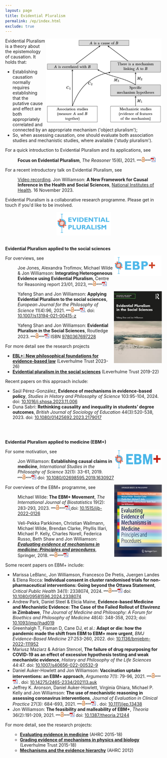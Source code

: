 ```yaml
---
layout: page
title: Evidential Pluralism
permalink: /ep/index.html
exclude: true
---
```


<a href="images/EP.jpg"><img style="float: right;"  src="images/EP.jpg" alt="A diagrammatic representation of Evidential Pluralism" width="373" height="277" /></a>Evidential Pluralism is a theory about the epistemology of causation. It holds that:
- Establishing causation normally requires establishing that the putative cause and effect are both appropriately correlated and connected by an appropriate mechanism ('object pluralism');
- So, when assessing causation, one should evaluate both association studies and mechanistic studies, where available ('study pluralism').

For a quick introduction to Evidential Pluralism and its applications, see
<p style="padding-left: 40px;"><strong>Focus on Evidential Pluralism</strong>, <em>The Reasoner </em>15(6), 2021. <a href="https://blogs.kent.ac.uk/thereasoner/files/2021/11/TheReasoner-156.pdf"><img class="alignnone" src="/images/openaccess.jpg" alt="" width="44" height="16" border="0" /><img class="alignnone" src="/images/acrobat.gif" alt="" width="16" height="16" border="0" /></a></p>

For a recent introductory talk on Evidential Pluralism, see
<p style="padding-left: 40px;"><a href="https://videocast.nih.gov/watch=52416">Video recording</a>. Jon Williamson: <strong>A New Framework for Causal Inference in the Health and Social Sciences</strong>, <a href="https://calendar.nih.gov/event/view/43740">National Institutes of Health</a>. 16 November 2023.</p>

</a>Evidential Pluralism is a collaborative research programme. Please get in touch if you'd like to be involved.
<center>
<a href="images/EP-logo.jpg"><img  src="images/EP-logo.jpg" alt="" width="175" height="75"  border="0" /></a>
</center>


<br/>



**Evidential Pluralism applied to the social sciences**

<a href="images/EBPlogo.jpg"><img style="float: right;" src="images/EBPlogo.jpg" alt="" width="154" height="66" /></a>
For overviews, see
<p style="padding-left: 40px;">Joe Jones, Alexandra Trofimov, Michael Wilde &amp; Jon Williamson: <strong>Integrating Heterogeneous Evidence using Evidential Pluralism, </strong>Centre for Reasoning report 23/01, 2023, <a href="http://blogs.kent.ac.uk/jonw/files/2024/03/Integrating-Heterogeneous-Evidence-using-Evidential-Pluralism.pdf" data-wp-editing="1"><img class="alignnone" src="/images/openaccess.jpg" alt="" width="44" height="16" border="0" /><img class="alignnone" src="/images/acrobat.gif" alt="" width="16" height="16" border="0" /> </a></p>
<p style="padding-left: 40px;"><a href="https://www.routledge.com/Evidential-Pluralism-in-the-Social-Sciences/Shan-Williamson/p/book/9780367697228"><img style="float: right;" src="/publications/images/EPitSS.jpg" alt="" width="154"  /></a>Yafeng Shan and Jon Williamson: <strong><a title="Evidential Pluralism maintains that in order to establish a causal claim one normally needs to establish the existence of an appropriate conditional correlation and the existence of an appropriate mechanism complex, so when assessing a causal claim one ought to consider both association studies and mechanistic studies. Hitherto, Evidential Pluralism has been applied to medicine, leading to the EBM+ programme, which recommends that evidence-based medicine should systematically evaluate mechanistic studies alongside clinical studies. This paper argues that Evidential Pluralism can also be fruitfully applied to the social sciences. In particular, Evidential Pluralism provides (i) a new approach to evidence-based policy; (ii) a new account of the evidential relationships in more theoretical research; and (iii) new philosophical motivation for mixed methods research. The application of Evidential Pluralism to the social sciences is also defended against two objections.">Applying Evidential Pluralism to the social sciences</a></strong>, <em>European Journal for the Philosophy of Science</em> 11(4):96, 2021. <a href="https://link.springer.com/content/pdf/10.1007/s13194-021-00415-z.pdf"><img class="alignnone" src="/images/openaccess.jpg" alt="" width="44" height="16" border="0" /><img class="alignnone" src="/images/acrobat.gif" alt="" width="16" height="16" border="0" /></a>. doi: <a href="https://doi.org/10.1007/s13194-021-00415-z">10.1007/s13194-021-00415-z </a></p>
<p style="padding-left: 40px;">Yafeng Shan and Jon Williamson: <strong><a title="This volume contends that Evidential Pluralism - an account of the epistemology of causation, which maintains that in order to establish a causal claim one needs to establish the existence of a correlation and the existence of a mechanism - can be fruitfully applied to the social sciences. Through case studies in sociology, economics, political science and law, it advances new philosophical foundations for causal enquiry in the social sciences. The book provides an account of how to establish and evaluate causal claims and it offers a new way of thinking about evidence-based policy, basic social science research and mixed methods research. As such, it will appeal to scholars with interests in social science research and methodology, the philosophy of science and evidence-based policy.">Evidential Pluralism in the Social Sciences</a></strong>, Routledge 2023. <span class="meta"><span data-wp-editing="1"><a href="https://www.taylorfrancis.com/books/9780367697228"><img class="alignnone" src="/images/openaccess.jpg" alt="" width="44" height="16" border="0" /><img class="alignnone" src="/images/acrobat.gif" alt="" width="16" height="16" border="0" /></a> ISBN </span> <a href="https://www.routledge.com/Evidential-Pluralism-in-the-Social-Sciences/Shan-Williamson/p/book/9780367697228">9780367697228</a></span></p>
For more detail see the research projects
<ul>
 	<li><a href="https://blogs.kent.ac.uk/jonw/eblplus/"><strong>EBL+: New philosophical foundations for evidence-based law</strong></a> (Leverhulme Trust 2023-26)</li>
 	<li><strong><a href="https://blogs.kent.ac.uk/jonw/evidential-pluralism-in-the-social-sciences/">Evidential pluralism in the social sciences</a> </strong>(Leverhulme Trust 2019-22)</li>
</ul>
Recent papers on this approach include:
<ul>
 	<li>Saúl Pérez-González, <strong>Evidence of mechanisms in evidence-based policy</strong>,<em> Studies in History and Philosophy of Science</em> 103:95-104, 2024. doi: <a href="https://doi.org/10.1016/j.shpsa.2023.11.006">10.1016/j.shpsa.2023.11.006</a></li>
 	<li>Duna Sabri: <strong>Rethinking causality and inequality in students’ degree outcomes</strong>, <em>Br</em><span dir="ltr"><em>itish Journal of Sociology of Education</em> 44(3):520-538, 2023. doi: </span><a href="https://dx.doi.org/10.1080/01425692.2023.2179017"><span dir="ltr" role="presentation">10.1080/01425692.2023.2179017</span></a></li>
</ul>

<br/>

<br/>

**Evidential Pluralism applied to medicine (EBM+)**


 <a href="images/logo.png"><img style="float: right;" src="images/logo.png" alt="" width="154" height="66" /></a>
For some motivation, see
<p style="padding-left: 40px;">Jon Williamson: <strong><a title="Russo and Williamson (2007) maintain that in order to establish a causal claim in medicine, one normally needs to establish both that the putative cause and putative effect are appropriately correlated and that there is some underlying mechanism that can account for this correlation. I argue that, although this thesis conflicts with the tenets of contemporary evidence-based medicine (EBM), it offers a better causal epistemology than that provided by EBM because it better explains two key aspects of causal discovery. First, it better explains the role of clinical trials in establishing causal claims. Second, it provides a better account of the logic of extrapolation.">Establishing causal claims in medicine</a></strong>, <em>International Studies in the Philosophy of Science</em> 32(1): 33-61, 2019. <a href="https://www.tandfonline.com/doi/pdf/10.1080/02698595.2019.1630927?needAccess=true"><img class="alignnone" src="/images/openaccess.jpg" alt="" width="44" height="16" border="0" /></a><a href="https://www.tandfonline.com/doi/pdf/10.1080/02698595.2019.1630927?needAccess=true"><img class="alignnone" src="/images/acrobat.gif" alt="" width="16" height="16" border="0" /></a>  doi: <a href="https://doi.org/10.1080/02698595.2019.1630927">10.1080/02698595.2019.1630927</a></p>
For overviews of the EBM+ programme, see<a href="https://link.springer.com/book/10.1007/978-3-319-94610-8"><img style="float: right;" src="/publications/images/EEMM.jpg" alt="" width="153" height="232" /></a>
<p style="padding-left: 40px;">Michael Wilde: <strong>The EBM+ Movement</strong>, <em>The Internati</em><em>onal Journal of Biostatistics</em> 19(2): 283-293, 2023. <a href="https://www.degruyter.com/document/doi/10.1515/ijb-2022-0126/pdf"><img class="alignnone" src="/images/openaccess.jpg" alt="" width="44" height="16" border="0" /><img id="IMG47" class="alignnone" src="/images/acrobat.gif" alt="" width="16" height="16" border="0" /> </a>doi: <a href="https://doi.org/10.1515/ijb-2022-0126">10.1515/ijb-2022-0126</a></p>
<p style="padding-left: 40px;">Veli-Pekka Parkkinen, Christian Wallmann, Michael Wilde, Brendan Clarke, Phyllis Illari, Michael P. Kelly, Charles Norell, Federica Russo, Beth Shaw and Jon Williamson: <a href="https://www.springer.com/gb/book/9783319946092"><em><strong>Evaluating evidence of mechanisms in medicine: Principles and procedures</strong></em></a>, Springer, 2018. <a href="https://link.springer.com/book/10.1007/978-3-319-94610-8"><img class="alignnone" src="/images/openaccess.jpg" alt="" width="44" height="16" border="0" /><img id="IMG47" class="alignnone" src="/images/acrobat.gif" alt="" width="16" height="16" border="0" /></a></p>
Some recent papers on EBM+ include:
<ul>
 	<li>Marissa LeBlanc, Jon Williamson, Francesco De Pretis, Juergen Landes &amp; Elena Rocca: <strong><a title="This paper discusses the issue of overriding the right of individual consent to participation in cluster randomised trials (CRTs). We focus on CRTs testing the efficacy of non-pharmaceutical interventions. As one example, we use the case of school closures during the COVID-19 pandemic. In Norway, a cluster randomized trial was suggested and promoted as necessary for providing the best evidence to inform pandemic management policy. However, the proposal was rejected by the Norwegian Research Ethics Committee since it would violate the requirement for individual informed consent. This sparked debate about whether ethics stand in the way of evidence-based health policy, since the Norwegian Research Ethics law’s strict requirements for individual consent make it practically impossible to carry out CRTs of public health interventions. We argue that, in the case of the school closure trial, the suggested CRT would not have eliminated an epistemic gap and thus would not have justified the violation of consent rights. First, we focus on the methodological challenges to estimating quantifiable effects of school closures in the specific case of an airborne infectious disease. Second, in line with Evidential Pluralism, we highlight the value of alternative lines of evidence for informing school closure policy in a pandemic. In general, we propose that a trial requiring the waiver of participants’ consent rights must be highly likely to eliminate an epistemic gap. We elaborate on the practical aspects of this criterion and discuss the potential advantages of adding it to the Ottawa Statement on the Ethical Design and Conduct of Cluster Randomized Trials.">Individual consent in cluster randomised trials for non-pharmaceutical interventions: Going beyond the Ottawa Statement</a></strong>, <em>Critical Public Health</em> 34(1): 2338074, 2024. <a href="https://www.tandfonline.com/doi/epdf/10.1080/09581596.2024.2338074"><img class="alignnone" src="/images/openaccess.jpg" alt="" width="44" height="16" border="0" /><img class="alignnone" src="/images/acrobat.gif" alt="" width="16" height="16" border="0" /></a> doi: <a href="https://doi.org/10.1080/09581596.2024.2338074">10.1080/09581596.2024.2338074</a></li>
	<li>Andrew Park, Daniel Steel &amp; Elicia Maine, <strong>Evidence-based Medicine and Mechanistic Evidence: The Case of the Failed Rollout of Efavirenz in Zimbabwe</strong>, <em>The Journal of Medicine and Philosophy: A Forum for Bioethics and Philosophy of Medicine </em>48(4): 348-358, 2023; doi: <a href="https://doi.org/10.1093/jmp/jhad019" data-google-interstitial="false">10.1093/jmp/jhad019</a></li>
 	<li><span class="highwire-citation-authors"><span class="highwire-citation-author first" data-delta="0"><span class="nlm-surname">Greenhalgh</span> T</span>, <span class="highwire-citation-author" data-delta="1"><span class="nlm-surname">Fisman</span> D</span>, <span class="highwire-citation-author" data-delta="2"><span class="nlm-surname">Cane</span> DJ</span></span><span class="citation-et">, et al.: </span><strong>Adapt or die: how the pandemic made the shift from EBM to EBM+ more urgent</strong>, <em><span class="highwire-cite-metadata-journal highwire-cite-metadata">BMJ Evidence-Based Medicine </span></em><span class="highwire-cite-metadata-volume highwire-cite-metadata">27:</span><span class="highwire-cite-metadata-pages highwire-cite-metadata">253-260, <span class="highwire-cite-metadata-year highwire-cite-metadata">2022</span>. doi: <a href="http://dx.doi.org/10.1136/bmjebm-2022-111952">10.1136/bmjebm-2022-111952</a></span></li>
 	<li>Mariusz Maziarz &amp; Adrian Stencel, <strong>The failure of drug repurposing for COVID‑19 as an effect of excessive hypothesis testing and weak mechanistic evidence</strong>, <em>History and Philosophy of the Life Sciences </em>44:47. doi: <a href="https://doi.org/10.1007/s40656-022-00532-9">10.1007/s40656-022-00532-9</a></li>
 	<li>Daniel Auker-Howlett and Jon Williamson: <strong><a title="As the COVID-19 pandemic has demonstrated, barriers to vaccination uptake are heterogeneous and vary according to the local context. We argue that a more systematic consideration of local social and behavioural mechanisms could improve the development, assessment and refinement of vaccination uptake interventions. The EBM+ approach to evidence appraisal, which is a development of a recent line of work on the epistemology of causality, provides a means to evaluate mechanistic studies and their role in assessing the effectiveness of an intervention. We argue that an EBM+ methodology offers several potential benefits for research on vaccination uptake interventions. It also motivates the use of detailed mechanistic models, rather than the high-level logic models used by process evaluations, for example.">Vaccination uptake interventions: an EBM+ approach</a></strong>, <em>Argumenta</em> 7(1): 79-96, 2021. <a href="https://www.argumenta.org/wp-content/uploads/2021/12/4-Argumenta-7-1-Daniel-Auker-Howlett-and-Jon-Williamson-Vaccination-Uptake-Interventions.pdf"><img class="alignnone" src="/images/openaccess.jpg" alt="" width="44" height="16" border="0" /><img class="alignnone" src="/images/acrobat.gif" alt="" width="16" height="16" border="0" /></a> . doi: <a href="https://doi.org/10.14275/2465-2334/202113.auk">10.14275/2465-2334/202113.auk</a></li>
 	<li>Jeffrey K. Aronson, Daniel Auker-Howlett, Virginia Ghiara, Michael P. Kelly and Jon Williamson: <strong><a title="Evidence-based medicine (EBM), the dominant approach to assessing the effectiveness of clinical and public health interventions, focuses on the results of association studies. EBM+ is a development of EBM that systematically considers mechanistic studies alongside association studies. In this paper we provide several examples of the importance of mechanistic evidence to coronavirus research. (i) Assessment of combination therapy for MERS highlights the need for systematic assessment of mechanistic evidence. (ii) That hypertension is a risk factor for severe disease in the case of SARS-CoV-2 suggests that altering hypertension treatment might alleviate disease, but the mechanisms are complex, and it is essential to consider and evaluate multiple mechanistic hypotheses. (iii) To be confident that public health interventions will be effective requires a detailed assessment of social and psychological components of the mechanisms of their action, in addition to mechanisms of disease. (iv) In particular, if vaccination programmes are to be effective, they must be carefully tailored to the social context; again, mechanistic evidence is crucial. We conclude that coronavirus research is best situated within the EBM+ evaluation framework.">The use of mechanistic reasoning in assessing coronavirus interventions</a></strong>, <em>Journal of Evaluation in Clinical Practice</em> 27(3): 684-693, 2021. <a href="https://onlinelibrary.wiley.com/doi/epdf/10.1111/jep.13438"><img class="alignnone" src="/images/openaccess.jpg" alt="" width="44" height="16" border="0" /><img class="alignnone" src="/images/acrobat.gif" alt="" width="16" height="16" border="0" /></a> . doi: <a href="https://dx.doi.org/10.1111/jep.13438">10.1111/jep.13438</a></li>
 	<li>Jon Williamson: <strong><a title="The EBM+ programme is an attempt to improve the way in which present-day evidence-based medicine (EBM) assesses causal claims: according to EBM+, mechanistic studies should be scrutinised alongside association studies. This paper addresses two worries about EBM+: (i) that it is not feasible in practice, and (ii) that it is too malleable, i.e., its results depend on subjective choices that need to be made in order to implement the procedure. Several responses to these two worries are considered and evaluated. The paper also discusses the question of whether we should have confidence in medical interventions, in the light of Stegenga’s arguments for medical nihilism.">The feasibility and malleability of EBM+</a></strong>, <em>Theoria</em> 36(2):191-209, 2021. <a href="https://www.ehu.eus/ojs/index.php/THEORIA/article/download/21244/19461"><img class="alignnone" src="/images/openaccess.jpg" alt="" width="44" height="16" border="0" /><img class="alignnone" src="/images/acrobat.gif" alt="" width="16" height="16" border="0" /></a> doi: <a href="https://dx.doi.org/10.1387/theoria.21244">10.1387/theoria.21244</a></li>
</ul>
For more detail, see the research projects:
<ul>
 	<li style="list-style-type: none;">
<ul>
 	<li><strong><a href="https://blogs.kent.ac.uk/jonw/projects/evaluating-evidence-in-medicine/">Evaluating evidence in medicine</a></strong> (AHRC 2015-18)</li>
 	<li><a title="Grading evidence of mechanisms in physics and biology" href="https://blogs.kent.ac.uk/jonw/projects/grading-evidence-of-mechanisms-in-physics-and-biology/"><strong>Grading evidence of mechanisms in physics and biology</strong></a> (Leverhulme Trust 2015-18)</li>
 	<li><a title="Mechanisms and the Evidence Hierarchy" href="https://blogs.kent.ac.uk/jonw/mechanisms-and-the-evidence-hierarchy/"><strong>Mechanisms and the evidence hierarchy</strong></a> (AHRC 2012)</li>
</ul>
</li>
</ul>
<div id="citation-node-146870--2679958366" class="highwire-article-citation highwire-citation-type-highwire-article cite-tool-node146870" data-node-nid="146870" data-pisa="ebmed;27/5/253" data-pisa-master="ebmed;bmjebm-2022-111952" data-apath="/ebmed/27/5/253.atom">
<div></div>
</div>